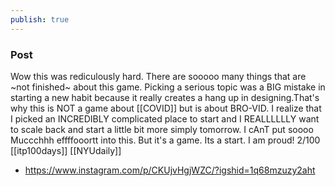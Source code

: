 ```yaml
---
publish: true
---
```


### Post
Wow this was rediculously hard. There are sooooo many things that are ~not finished~ about this game. Picking a serious topic was a BIG mistake in starting a new habit because it really creates a hang up in designing.That's why this is NOT a game about [[COVID]] but is about BRO-VID.  I realize that I picked an INCREDIBLY complicated place to start and I REALLLLLLY want to scale back and start a little bit more simply tomorrow. I cAnT put soooo Muccchhh effffooortt into this. But it's a game. Its a start. I am proud! 2/100 [[itp100days]] [[NYUdaily]]
- https://www.instagram.com/p/CKUjvHgjWZC/?igshid=1q68mzuzy2aht